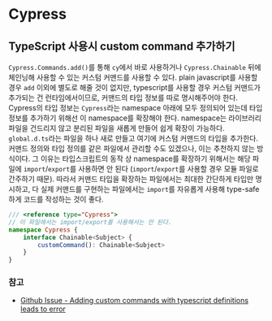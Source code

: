 # Cypress

## TypeScript 사용시 custom command 추가하기
`Cypress.Commands.add()`를 통해 `cy`에서 바로 사용하거나 `Cypress.Chainable` 뒤에 체인닝해 사용할 수 있는 커스텀 커맨드를 사용할 수 있다.
plain javascript를 사용할 경우 `add` 이외에 별도로 해줄 것이 없지만, typescript를 사용할 경우 커스텀 커맨드가 추가되는 건 런타임에서이므로,
커맨드의 타입 정보를 따로 명시해주어야 한다.
Cypress의 타입 정보는 `Cypress`라는 namespace 아래에 모두 정의되어 있는데 타입 정보를 추가하기 위해선 이 namespace를 확장해야 한다.
namespace는 라이브러리 파일을 건드리지 않고 분리된 파일을 새롭게 만들어 쉽게 확장이 가능하다.
`global.d.ts`라는 파일을 하나 새로 만들고 여기에 커스텀 커맨드의 타입을 추가한다.
커맨드 정의와 타입 정의를 같은 파일에서 관리할 수도 있겠으나, 이는 추천하지 않는 방식이다.
그 이유는 타입스크립트의 동작 상 namespace를 확장하기 위해서는 해당 파일에 `import`/`export`를 사용하면 안 된다
(`import`/`export`를 사용할 경우 모듈 파일로 간주하기 때문).
따라서 커맨드 타입을 확장하는 파일에서는 최대한 간단하게 타입만 명시하고, 다
실제 커맨드를 구현하는 파일에서는 `import`를 자유롭게 사용해 type-safe하게 코드를 작성하는 것이 좋다.

```typescript
/// <reference type="Cypress">
// 이 파일에서는 import/export를 사용해서는 안 된다.
namespace Cypress {
    interface Chainable<Subject> {
        customCommand(): Chainable<Subject>
    }
}
```

### 참고
- [Github Issue - Adding custom commands with typescript definitions leads to error](https://github.com/cypress-io/cypress/issues/1065)
